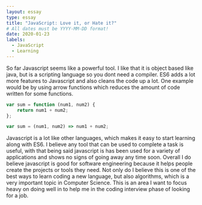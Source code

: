 ```yaml
---
layout: essay
type: essay
title: "JavaScript: Love it, or Hate it?"
# All dates must be YYYY-MM-DD format!
date: 2020-01-23
labels:
  - JavaScript
  - Learning
---
```


So far Javascript seems like a powerful tool. I like that it is object based like java, but is a scripting language so you dont need a compiler. ES6 adds a lot more features to Javascript and also cleans the code up a lot. One example would be by using arrow functions which reduces the amount of code written for some functions.

```js
var sum = function (num1, num2) {
    return num1 + num2;
};
```

```js
var sum = (num1, num2) => num1 + num2;
```

Javascript is a lot like other languages, which makes it easy to start learning along with ES6. I believe any tool that can be used to complete a task is useful, with that being said javascript is has been used for a variety of applications and shows no signs of going away any time soon. Overall I do believe javascript is good for software engineering because it helps people create the projects or tools they need.
Not only do I believe this is one of the best ways to learn coding a new language, but also algorithms, which is a very important topic in Computer Science. This is an area I want to focus heavy on doing well in to help me in the coding interview phase of looking for a job.
